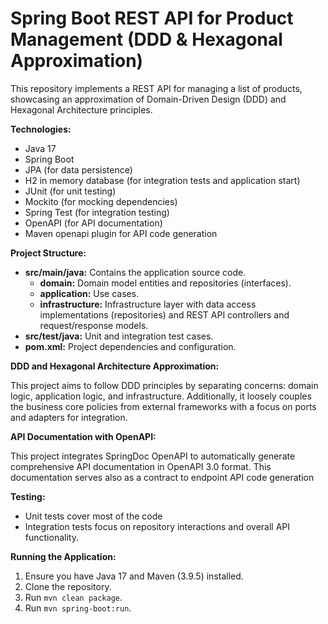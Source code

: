 # Spring Boot REST API for Product Management (DDD & Hexagonal Approximation)

This repository implements a REST API for managing a list of products, showcasing an approximation of Domain-Driven Design (DDD) and Hexagonal Architecture principles.

**Technologies:**

* Java 17
* Spring Boot
* JPA (for data persistence)
* H2 in memory database (for integration tests and application start)
* JUnit (for unit testing)
* Mockito (for mocking dependencies)
* Spring Test (for integration testing)
* OpenAPI (for API documentation)
* Maven openapi plugin for API code generation

**Project Structure:**

* **src/main/java:** Contains the application source code.
    * **domain:** Domain model entities and repositories (interfaces).
    * **application:** Use cases.
    * **infrastructure:** Infrastructure layer with data access implementations (repositories) and REST API controllers and request/response models.
* **src/test/java:** Unit and integration test cases.
* **pom.xml:** Project dependencies and configuration.

**DDD and Hexagonal Architecture Approximation:**

This project aims to follow DDD principles by separating concerns: domain logic, application logic, and infrastructure. Additionally, it loosely couples the business core policies from external frameworks with a focus on ports and adapters for integration.

**API Documentation with OpenAPI:**

This project integrates SpringDoc OpenAPI to automatically generate comprehensive API documentation in OpenAPI 3.0 format. This documentation serves also as a contract to endpoint API code generation

**Testing:**

* Unit tests cover most of the code
* Integration tests focus on repository interactions and overall API functionality.

**Running the Application:**

1. Ensure you have Java 17 and Maven (3.9.5) installed.
2. Clone the repository.
3. Run `mvn clean package`.
4. Run `mvn spring-boot:run`.